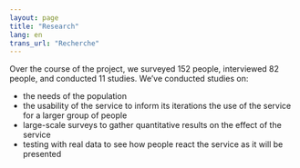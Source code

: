 ```yaml
---
layout: page
title: "Research"
lang: en
trans_url: "Recherche"
---
```


Over the course of the project, we surveyed 152 people, interviewed 82 people, and conducted 11 studies.
We’ve conducted studies on:

- the needs of the population
- the usability of the service to inform its iterations the use of the service for a larger group of people
- large-scale surveys to gather quantitative results on the effect of the service
- testing with real data to see how people react the service as it will be presented
